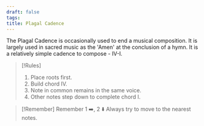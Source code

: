 ```yaml
---
draft: false
tags:
title: Plagal Cadence
---
```


The Plagal Cadence is occasionally used to end a musical composition. It is largely used in sacred music as the 'Amen' at the conclusion of a hymn. It is a relatively simple cadence to compose - IV-I.

> [!Rules]
>
> 1. Place roots first.
> 2. Build chord IV.
> 3. Note in common remains in the same voice.
> 4. Other notes step down to complete chord I.

> [!Remember] Remember
> 1 ➡️, 2 ⬇️
> Always try to move to the nearest notes.
